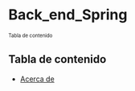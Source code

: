 # Back_end_Spring

<sup><sub>Tabla de contenido</sub></sup>


## Tabla de contenido

* [Acerca de](#acerca-de)


